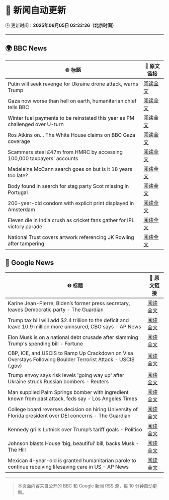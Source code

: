 # 🧠 新闻自动更新

🕒 更新时间：**2025年06月05日 02:22:26（北京时间）**

---

## 🌍 BBC News

| 🌐 标题 | 🔗 原文链接 |
|--------|-------------|
| Putin will seek revenge for Ukraine drone attack, warns Trump | [阅读全文](https://www.bbc.com/news/articles/cx2r108l785o) |
| Gaza now worse than hell on earth, humanitarian chief tells BBC | [阅读全文](https://www.bbc.com/news/articles/cvgq0gy82wjo) |
| Winter fuel payments to be reinstated this year as PM challenged over U-turn | [阅读全文](https://www.bbc.com/news/articles/czr8e5g5vp8o) |
| Ros Atkins on... The White House claims on BBC Gaza coverage | [阅读全文](https://www.bbc.com/news/videos/c9wgq9vv51do) |
| Scammers steal £47m from HMRC by accessing 100,000 taxpayers' accounts | [阅读全文](https://www.bbc.com/news/articles/cvgnz3r2m7eo) |
| Madeleine McCann search goes on but is it 18 years too late? | [阅读全文](https://www.bbc.com/news/articles/c20qdwxq394o) |
| Body found in search for stag party Scot missing in Portugal | [阅读全文](https://www.bbc.com/news/articles/ce9vm9z3579o) |
| 200-year-old condom with explicit print displayed in Amsterdam | [阅读全文](https://www.bbc.com/news/articles/c1de271qg4yo) |
| Eleven die in India crush as cricket fans gather for IPL victory parade | [阅读全文](https://www.bbc.com/news/articles/cdr5mrrj1ego) |
| National Trust covers artwork referencing JK Rowling after tampering | [阅读全文](https://www.bbc.com/news/articles/c2d5867e61go) |

## 📰 Google News

| 🌐 标题 | 🔗 原文链接 |
|--------|-------------|
| Karine Jean-Pierre, Biden’s former press secretary, leaves Democratic party - The Guardian | [阅读全文](https://news.google.com/rss/articles/CBMilAFBVV95cUxNNDE0QzRHZmM3aEg1aEdBbnJwaXJtYXBLckVIN1BadHE2eEhLSjVaZjE3VXMzMDNYLS1jTmNrazZuRlBOa1IwdGYzVmVYY09CQmo4bVBIRExjdjRRUkpob2tPUnBqVi1adFA1blotTEI3dkZCWUE5SjBnWVVTWDdrSk1lUUs3RTAybFUtVm5wQ1VyZ3Vx?oc=5) |
| Trump tax bill will add $2.4 trillion to the deficit and leave 10.9 million more uninsured, CBO says - AP News | [阅读全文](https://news.google.com/rss/articles/CBMiqwFBVV95cUxQbEZKVnlnOTU4Zll0YldKbjlvV0ttV0x1TlNNcnBoZmRmZnNaUTJXWWw2ampnZ3NCOF9JaHI1dWdnUlhTek9IRnNNa0pPNGpoVzc5SjRBanBYLXFjcU03WU82QjBPLTlfd0hMUk1zejVHdmhpNWl4X1ZfSEEwTFNIZFpNS0JMaVFuVnNZZFVsYnhzZzFhY196clNyUGtjR2JFYU50eW9nWEdIMEE?oc=5) |
| Elon Musk is on a national debt crusade after slamming Trump's spending bill - Fortune | [阅读全文](https://news.google.com/rss/articles/CBMiiwFBVV95cUxOLU1HUGNLdFBWTDl2Sm1HVzI2R0VGd2dOS2RBSTBsakVuUVMtYWRYUUdoYUgwNVFoZEVCc3dXMjdlRWxGMFpZcEJkMlg2WHNkM09KOXlWaWRLajZMMnBsZ3g1dVFvMU5ycDRLNVpPYkQ2NlRaalNienM0cGRySmJoLUlVNVJ4c3h2Uy1z?oc=5) |
| CBP, ICE, and USCIS to Ramp Up Crackdown on Visa Overstays Following Boulder Terrorist Attack - USCIS (.gov) | [阅读全文](https://news.google.com/rss/articles/CBMi0gFBVV95cUxOVnhkaTNyeHpIZllxdktYZHRYN2ROcmtQN280R2NZYTNwcC14SkREVGNRWGVJTi1ycEZvQ3hWcnV3Vll3ZHNmRVFyN0c2UHJCLWRrMTlQa19kN1hMd3VhdEFSQVdIdVB4SDljVlFZcURpTm9hZF85VXJtRWEtXzB2Tl8wT3VpVERUZTlDYjVUYUsyWUdVcHdKZGNmTGllZnIxUTl0S1ctZ2k3RlpUd09oMWJwazhtbVVxT3dZQ01uQzlLNjFLOFAzREtKT25xM0VLa0E?oc=5) |
| Trump envoy says risk levels 'going way up' after Ukraine struck Russian bombers - Reuters | [阅读全文](https://news.google.com/rss/articles/CBMi2AFBVV95cUxNdUNicUxvRWhqTnZXSlVqaDRmQjc4ME1IRkk5djN6TkF2LUZpZU84a2hfVXlUTkRzU19tWjdwQW9rUU1wTGZFTDh3R0JsdHNVQ1lyRmpLQWpxVTBWRjNySWpFMVJCVVpWNXktZmxZV1VEbFJpcWtHcDhLWjJSQzNMNVU3RzZJZ0JZX1RPdC1rc24zcEl6RnRpRjUtTGR0X2ZLTVFxbTQwczBmT2ltV2MtMzRJc2tFQk5aOUI1NzNIRmlid0hsdkVfWmhxTDZnX2M2RVVxd3VHVWE?oc=5) |
| Man supplied Palm Springs bomber with ingredient known from past attack, feds say - Los Angeles Times | [阅读全文](https://news.google.com/rss/articles/CBMiiwFBVV95cUxQdlpfWENUdnd1WFlTZ3h3Snd6Q3Ywc1JSR3pSZkR5UTlQRjdmdXZ0a21CSElxNjNlZ0M2V1hJWUhwT056N0dOeHQxODIwVjh6ZXB3TjgzRnN4R2FIWURIb3NwTGllWGNIUGhSUUhDc3p4MnRSS1d5YlBJeUQ5dUJvTVg5cVFiMWxnbTMw?oc=5) |
| College board reverses decision on hiring University of Florida president over DEI concerns - The Guardian | [阅读全文](https://news.google.com/rss/articles/CBMihwFBVV95cUxPS000YV9jSEZsWjg5YjlIWE9zN2VpSW9RdVFPWmI1TEJ1TjY1YVFEWER2WHNCQ1VUMXV0dVhFQ2UxelhkTXhickFQOGxrT3VHR3lIVTkwYmROXzFzTk1fYWVMdGwzSVhYZzZDVm16OHM5bkxVNDktU1BPbWx2YWFSWnU0YXc3VkU?oc=5) |
| Kennedy grills Lutnick over Trump’s tariff goals - Politico | [阅读全文](https://news.google.com/rss/articles/CBMitAFBVV95cUxQWmswLURqbndzTzNIN0pIMS1vZ2dXclN4d3A0U3gycllIY1NseXYzUmZ0TENpenUydXhfa2ZsMWdMTzhkVk1ielFrcllmUjROcGdDWXJvRGFQX1YxbnZlX0FKYmtiM1kwSUY2MEh1a282UldubE9fVUtxc2dOa19OdUR3d09IV2g4RUt0anFQNVZMV2ItYkVLWnpEeTFmZmNBX1o1WWVwNF81WEE3VHczVFZWcXQ?oc=5) |
| Johnson blasts House ‘big, beautiful’ bill, backs Musk - The Hill | [阅读全文](https://news.google.com/rss/articles/CBMimwFBVV95cUxPZDA0NTMwd1oxTGEtTDVHV1AwVHEwTkw1dWY0SXBkSl8wbm96bkNTdDlmb25vdWpCOWVzMlA3aHNMak43YVZBZmhMTk1QcW1VVWNSWlFSUUZic0luTm1ZOXlHd1ZzRFpaVm1oemlmUWxyNkg5dG1feXNVVmFWZUVvUWs0OTBVQlQtVWNJQm1pZWVFX2ktVHV2RWdBZ9IBoAFBVV95cUxNMlBuTEdnbi1xaktPbUhBNzJ4Z1ZzTENaUTdJTkhkaEYxUnpIeDkwV2RXZXRfRnpaRDc3V0RnZXFmRXhDSzhPS0R1SGZfNmRfYVdjZTdQZ0JRRE1GWG1vZUlZMUV5N3RMT1hhSzdlRmRxY09mMTdkZGJjcmhsczVfMG90VHB5NTd6cmR0VGtEZFNRaXJIMVRMYTd3Qi1CajFZ?oc=5) |
| Mexican 4-year-old is granted humanitarian parole to continue receiving lifesaving care in US - AP News | [阅读全文](https://news.google.com/rss/articles/CBMiqAFBVV95cUxQQzB5UkNfa3dUUGNLak9UbUxRLThWeXU5VkRqM19GRHpVRkgyM05nNHBabzRSQXAxbXdJNkcxTGloOTRLVlVURkRHdWpVX2xYYmhXNng4NGQxWHVqcjFHaFY0YzRwLURtTVE4ZS1zOUhQWWw1YWpEZjd1aVFHM3hidkF1eE54WWo0ejc4Z3Bhd0MtdTExdUNick1BRjd4ZlJSWldnTkdwMkY?oc=5) |

---
> 本页面内容来自公开的 BBC 和 Google 新闻 RSS 源，每 10 分钟自动更新。